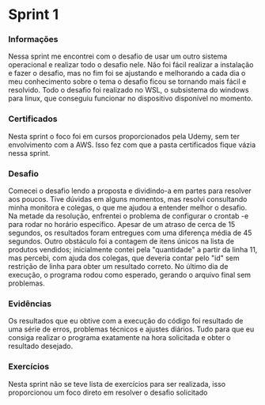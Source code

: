 
# Sprint 1
### Informações
Nessa sprint me encontrei com o desafio de usar um outro sistema operacional e realizar todo o desafio nele. Não foi fácil realizar a instalação e fazer o desafio, mas no fim foi se ajustando e melhorando a cada dia o meu conhecimento sobre o tema o desafio ficou se tornando mais fácil e resolvido.
Todo o desafio foi realizado no WSL, o subsistema do windows para linux, que conseguiu funcionar no dispositivo disponível no momento.

### Certificados
Nesta sprint o foco foi em cursos proporcionados pela Udemy, sem ter envolvimento com a AWS. Isso fez com que a pasta certificados fique vázia nessa sprint.
### Desafio
Comecei o desafio lendo a proposta e dividindo-a em partes para resolver aos poucos. Tive dúvidas em alguns momentos, mas resolvi consultando minha monitora e colegas, o que me ajudou a entender melhor o desafio. Na metade da resolução, enfrentei o problema de configurar o crontab -e para rodar no horário específico. Apesar de um atraso de cerca de 15 segundos, os resultados foram entregues com uma diferença média de 45 segundos. Outro obstáculo foi a contagem de itens únicos na lista de produtos vendidos; inicialmente contei pela "quantidade" a partir da linha 11, mas percebi, com ajuda dos colegas, que deveria contar pelo "id" sem restrição de linha para obter um resultado correto. No último dia de execução, o programa rodou como esperado, gerando o arquivo final sem problemas.
### Evidências
Os resultados que eu obtive com a execução do código foi resultado de uma série de erros, problemas técnicos e ajustes diários. Tudo para que eu consiga realizar o programa exatamente na hora solicitada e obter o resultado desejado.

### Exercícios
Nesta sprint não se teve lista de exercícios para ser realizada, isso proporcionou um foco direto em resolver o desafio solicitado
